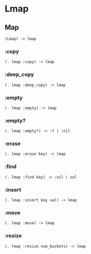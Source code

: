 # Lmap

## Map

```code
(Lmap) -> lmap
```

### :copy

```code
(. lmap :copy) -> lmap
```

### :deep_copy

```code
(. lmap :deep_copy) -> lmap
```

### :empty

```code
(. lmap :empty) -> lmap
```

### :empty?

```code
(. lmap :empty?) -> :t | :nil
```

### :erase

```code
(. lmap :erase key) -> lmap
```

### :find

```code
(. lmap :find key) -> :nil | val
```

### :insert

```code
(. lmap :insert key val) -> lmap
```

### :move

```code
(. lmap :move) -> lmap
```

### :resize

```code
(. lmap :resize num_buckets) -> lmap
```

